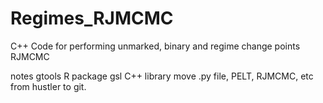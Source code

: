 # Regimes_RJMCMC
C++ Code for performing unmarked, binary and regime change points RJMCMC


notes gtools R package
      gsl C++ library
      move .py file, PELT, RJMCMC, etc from hustler to git.
